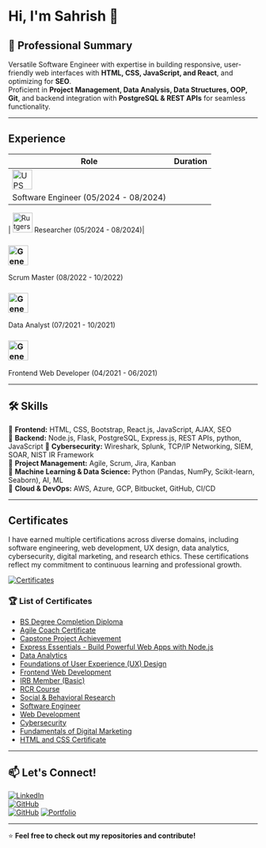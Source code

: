 # Hi, I'm Sahrish 👋

## 🚀 Professional Summary  
Versatile Software Engineer with expertise in building responsive, user-friendly web interfaces with **HTML, CSS, JavaScript, and React**, and optimizing for **SEO**.  
Proficient in **Project Management, Data Analysis, Data Structures, OOP, Git**, and backend integration with **PostgreSQL & REST APIs** for seamless functionality.

---
## Experience
| Role                              | Duration                    |
|-----------------------------------|------------------------------|
|  <img src="https://media.licdn.com/dms/image/v2/C4D0BAQFX6tdg3bkrBQ/company-logo_200_200/company-logo_200_200/0/1630543904509/ups_logo?e=1749081600&v=beta&t=EeLXENFq0_aDPKERKvZ6qCkZYTZfEqIcASba6nXRsO0" alt="UPS" width="40" height="40">
Software Engineer (05/2024 - 08/2024)|

| <img src="https://media.licdn.com/dms/image/v2/D4E0BAQFnLVzNL8ZOYg/company-logo_200_200/company-logo_200_200/0/1692195098121/rutgersu_logo?e=1749081600&v=beta&t=uxNQApto-aNZ8EsloTQDZ0H_XThQkgcJS7Xyy2I2-EE" alt="Rutgers" width="40" height="40"> 
Researcher (05/2024 - 08/2024)|

### <img src="https://media.licdn.com/dms/image/v2/D4E0BAQFdsjQxcBgAOQ/company-logo_200_200/company-logo_200_200/0/1718380191280?e=1749081600&v=beta&t=8kJ5AKuO3gQGyTm2QvTkeaF_qP1lCopoJQIi67pmSIY" alt="General Assembly" width="40" height="40"> 
Scrum Master (08/2022 - 10/2022)

### <img src="https://media.licdn.com/dms/image/v2/C4E0BAQEwAxD22k-HBw/company-logo_200_200/company-logo_200_200/0/1630655071296/generalassembly_logo?e=1749081600&v=beta&t=vvuf3itwkJ_bfsp0aB-frZWAHZb4NkKCtehRjpRKisA" alt="General Assembly" width="40" height="40"> 
Data Analyst (07/2021 - 10/2021)

### <img src="https://media.licdn.com/dms/image/v2/C4E0BAQEwAxD22k-HBw/company-logo_200_200/company-logo_200_200/0/1630655071296/generalassembly_logo?e=1749081600&v=beta&t=vvuf3itwkJ_bfsp0aB-frZWAHZb4NkKCtehRjpRKisA" alt="General Assembly" width="40" height="40"> 
Frontend Web Developer (04/2021 - 06/2021)

---

## 🛠 Skills  
🔹 **Frontend:** HTML, CSS, Bootstrap, React.js, JavaScript, AJAX, SEO  
🔹 **Backend:** Node.js, Flask, PostgreSQL, Express.js, REST APIs, python, JavaScript
🔹 **Cybersecurity:** Wireshark, Splunk, TCP/IP Networking, SIEM, SOAR, NIST IR Framework  
🔹 **Project Management:** Agile, Scrum, Jira, Kanban  
🔹 **Machine Learning & Data Science:** Python (Pandas, NumPy, Scikit-learn, Seaborn), AI, ML  
🔹 **Cloud & DevOps:** AWS, Azure, GCP, Bitbucket, GitHub, CI/CD  

---

## Certificates 
I have earned multiple certifications across diverse domains, including software engineering, web development, UX design, data analytics, cybersecurity, digital marketing, and research ethics. These certifications reflect my commitment to continuous learning and professional growth.

[![Certificates](https://img.shields.io/badge/My-Certificates-blue?style=for-the-badge)](https://github.com/sahrishafzal/Certificate)
### 🏆 List of Certificates

- [BS Degree Completion Diploma](https://github.com/sahrishafzal/Certificate/blob/main/BS%20Degree%20Completion%20diploma.pdf)
- [Agile Coach Certificate](https://github.com/sahrishafzal/Certificate/blob/main/Agile%20Coach%20Certificate.pdf)    
- [Capstone Project Achievement](https://github.com/sahrishafzal/Certificate/blob/main/Capstone%20Projeject%20Achievement.png)  
- [Express Essentials - Build Powerful Web Apps with Node.js](https://github.com/sahrishafzal/Certificate/blob/main/CertificateOfCompletion_Express%20Essentials%20Build%20Powerful%20Web%20Apps%20with%20Node.js%20.pdf)  
- [Data Analytics](https://github.com/sahrishafzal/Certificate/blob/main/Data%20Analytics.pdf)  
- [Foundations of User Experience (UX) Design](https://github.com/sahrishafzal/Certificate/blob/main/Foundations%20of%20User%20Experience%20(UX)%20Design.pdf)  
- [Frontend Web Development](https://github.com/sahrishafzal/Certificate/blob/main/Frontend%20Web%20Development.pdf)  
- [IRB Member (Basic)](https://github.com/sahrishafzal/Certificate/blob/main/IRB%20Member(basic).pdf)  
- [RCR Course](https://github.com/sahrishafzal/Certificate/blob/main/RCR%20Coure.pdf)  
- [Social & Behavioral Research](https://github.com/sahrishafzal/Certificate/blob/main/Social%20&%20Behavioral%20Research.pdf)  
- [Software Engineer](https://github.com/sahrishafzal/Certificate/blob/main/Software%20Engineer.png)  
- [Web Development](https://github.com/sahrishafzal/Certificate/blob/main/Web%20Development.pdf)  
- [Cybersecurity](https://github.com/sahrishafzal/Certificate/blob/main/cybersecurity.pdf)  
- [Fundamentals of Digital Marketing](https://github.com/sahrishafzal/Certificate/blob/main/fundamental%20of%20Digital%20Marketing.pdf)  
- [HTML and CSS Certificate](https://github.com/sahrishafzal/Certificate/blob/main/html%20and%20css%20certificate.pdf)  

 
---

## 📫 Let's Connect!  
[![LinkedIn](https://img.shields.io/badge/LinkedIn-Connect-blue?style=for-the-badge&logo=linkedin)](https://www.linkedin.com/in/sahrish-afzal)  
[![GitHub](https://img.shields.io/badge/GitHub-Follow-black?style=for-the-badge&logo=github)](https://github.com/sahrishA)  
[![GitHub](https://img.shields.io/badge/GitHub-Follow-black?style=for-the-badge&logo=github)](https://github.com/sahrishafzal) 
[![Portfolio](https://img.shields.io/badge/Portfolio-Visit-lightgrey?style=for-the-badge&logo=react)](https://your-portfolio-link.com)  

---

⭐ **Feel free to check out my repositories and contribute!**



